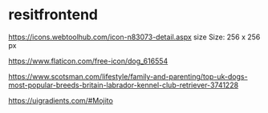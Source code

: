 # resitfrontend

https://icons.webtoolhub.com/icon-n83073-detail.aspx 
size Size: 256 x 256 px

https://www.flaticon.com/free-icon/dog_616554

https://www.scotsman.com/lifestyle/family-and-parenting/top-uk-dogs-most-popular-breeds-britain-labrador-kennel-club-retriever-3741228 

https://uigradients.com/#Mojito 
